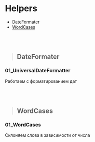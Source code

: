 Helpers 
=========================

+ [DateFormater ](#DateFormater)
+ [WordCases](#WordCases)

<br />
<br />

>## <a name="DateFormater"></a> DateFormater
### 01_UniversalDateFormatter
Работаем с форматированием дат

<br />
<br />

>## <a name="WordCases"></a> WordCases
### 01_WordCases
Склоняем слова в зависимости от числа

